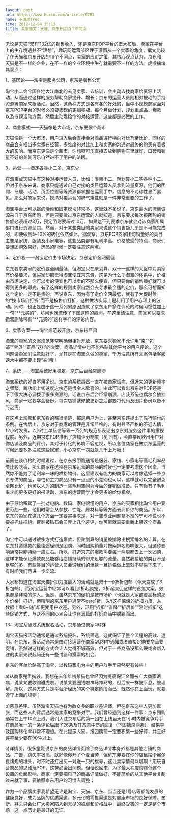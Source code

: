 ```yaml
---
layout: post
url: https://www.huxiu.com/article/6701
name: 于潇雨fred
time: 2012-12-04 15:13
title: 卖家强文：天猫、京东开店15个不同点
---
```

无论是天猫“双11”132亿的销售收入，还是京东POP平台的宏大布局，卖家在平台上的生存境遇并不“理想”，趣玩网运营部经理于潇雨从一个卖家的角度，撰文比较了在天猫和京东开店的16个不同点，卖家的应对之策。其核心观点认为，京东和天猫是不一样的企业，在不一样的企业环境中生存就需要不一样的方法。虎嗅摘编其观点：

1、基因论——淘宝是服务公司，京东是零售公司

淘宝小二会全国各地大江南北的去见卖家、去培训，会主动去找商家给资源上活动，从而通过这样的服务帮助商家提升、增长；京东的运营人员则相对被动的手持资源等商家来报活动。当然，这两种方式是各有各的好处的，当中小规模商家面对京东POP平台的时候必须要表现的更加积极。每个月做计划，规划重点品、爆款以及专题活动方案，然后主动发给你的对接运营，这些都是必做的工作。

2、商业模式——天猫像是大市场，京东更像个超市

天猫像是一个大市场，用户进入后会直接会对商品进行横向对比乃至比价，同样的商品会有相当多卖家在经营，多维度的对比加上和卖家的沟通对最终的购买有着极大的影响。而京东更像是个超市，你想喝可乐直接去放到购物车里就好，口碑和销量不好的某某可乐自然进不了用户的法眼。

3、运营——淘定各类小二多，京东少

在淘宝或天猫中有这种对接运营人员，比如：类目小二、聚划算小二等各种小二。但对于京东来说，商家只能通过自己对接的类目运营人员拿到流量资源，他们的团购、专题、活动、页面位置等等资源都掌握在运营手中，信息的不对称性显而易见。那么对商家来说，摸清对接运营的脾气秉性就是一件非常重要的工作了。

淘宝平台上可以报的活动和固定模块非常多，这里就不多说了。京东最大的流量资源来自于京东团购，但是只要做过京东运营的人就知道，京东要求每次报团购的销售额必须超过3万，预定团则要超过10万，如果达不到要求京东就会对该商家所属部门进行资源惩罚。然而，对于某些类目的卖家来说这个销售额几乎是不可能完成的，即使做到5~10%的转化依然如此。据观察，京东POP商家团购销量好的类目主要是家纺、服装及小家电等，这些品类都有毛利率高、价格敏感的特点，商家们要想团购效果好，选品的时候一定要注意这两点。

5、定价权——淘宝定价由市场决定，京东定价全网最低

京东要求卖家的定价要全网最低，但淘宝只在聚划算、双十一这样的大促中对卖家有价格要求，但买家却都觉得淘宝便宜京东贵，这是为什么？淘宝的体系中，价格由市场决定，你可以卖的便宜也可以卖的不那么便宜，但只要你的销售额好就可以得到更多的曝光，有了这样的规则卖家自然会去寻求最合适的定价，那么可想而知这个定价一定不是贵的。再说京东，因为有了定价全网最低，就有了大促时候的“按市场价打折”而不是按售价打折，这种做法实际上是利用了用户心理上的波动。同时，也正是由于这一系列的原因造就了京东用户多在评论的时候习惯性加上一句“**元买的”，坊间也就流传了下图这样的趣闻。在这里请注意，商家可以要求运营删除带有“**元买的”这样字样的评论内容。

6、卖家方案——淘宝规范较开放，京东较严肃

淘宝的卖家的文案规范非常明确但相对开放，京东要求卖家不允许用“亲”“包邮”“宝贝”“正品”这样的文案，商品详情中也不能粘贴其他平台的用户评论。这个问题请卖家们注意就好了，尤其是在淘宝久做的卖家，千万注意所有文案包括客服话术中都不要出现“亲”哦！

7、系统——淘宝系统好用稳定，京东后台经常崩溃

淘宝系统的好自不用多说。京东的系统虽然一直在被商家诟病，但近来的更新频率之频繁，新功能上线速度之快还是很令人欣喜的。由此可以看出京东对POP还是下了很大决心调拨了很多资源的。话说京东后台经常崩溃，店装系统也偶尔会抽抽风，商家一定要学会备份，每次店铺装修或更新之后都要将代码及图片备份以备不时之需。

在这点上淘宝和京东看的都很清楚，都是用户为上，甚至京东还提出了先行赔付的条例。在售后上，京东对于商家的管理是非常严格的，有时甚至严格的不近人情，12小时发货，2小时工单反馈等等一系列的规范都表现出京东对服务这件事的重视程度。另外，近期京东POP推出了店铺评分制度（见下图），会直接反映出用户对你店铺及商品的评价，其对于转化的影响不容忽视，所以各位商家在做京东运营的时候还要多多注意这些规定，小心京东一罚就是几千上万哦！

前面在谈价格的时候说过，在京东报团购通常是服装、家纺、小家电等高毛利率品类比较吃香，那么商家在选择在京东运营的商品的时候也一定要考虑这个因素，当然你不能为了毛利率一味的哄抬物价。这里建议有能力的商家可以考虑选择一些京东专供的商品，哪怕和主力商品只有一点点的小差别也可以，这样就可以完全避免全网比价，也可以人为的制造一些毛利空间为今后的促销做准备。只有你有了毛利率才能更多更好的报活动，京东的运营同学才会更多的给你机会。

由于原始积累了一批对电脑、数码、家电很懂的用户，京东的买家相比淘宝用户要更苛刻一些，他们时常会从参数、性能、原材料等等方面去评价你的商品。所以，京东的卖家在这几个方面一定要实事求是，对一些专业问题拿不准的宁可不说也不要被抓住把柄。否则被钻石会员弄上几个差评，你可能就需要重新上架这个商品了。

淘宝中可以通过很多方式打造爆款，但聚划算的销量被排除出搜索排名的计算。在京东打造爆款的最佳途径则是团购，同时团购销量对搜索排名影响很大，但这种影响通常只能持续一周左右。所以，打造京东的爆款需要每一两周都去上一次团购，这样才能保证爆款商品能够给店铺持续的带来足够的流量。当然我接触的类目不是足够的多，有些类目的运营人员会说我们的爆款一旦排名做上去就不容易下来了，有时间我们再进一步交流。

大家都知道在淘宝天猫折扣力度最大的活动就是双十一的5折包邮（今天变成了3折包邮），而淘宝运营中经常可以看到1折起疯抢，2折起大促这样的首焦文案，效果都是非常的惊人。但是，虽然京东的促销是按市场价（也就是大家都虚高标的那个价格）打折，但精明的京东用户通常不care1折、3折这样惊悚的折扣力度，从数据上看6~8折却更受用户欢迎。另外，活用“折扣”“直降”“折后价”“限时折扣”这些促销方式，与众不同的icon会让你在满篇的打折商品中脱颖而出。

13、淘宝系通过系统报名活动，京东通过商家QQ群

淘宝天猫报活动通常是通过系统报名，系统筛选，这就保证了整个流程的高效、透明。在京东，报活动通常是由对接运营在商家QQ群中通知或者直接定向要商品要促销，虽然说这样的方式会让人觉得不够高效，但对于一些商品没那么硬或者新入驻的卖家来说起码还有一些试错和摸索的机会。

京东的客单价略高于淘宝，以数码家电为主的用户群手里果然更有钱些！

a)从商家兜里掏钱。我想在去年年初某猫也曾经因为提高保证金而被广大商家诟病，说某某要收购雅虎啦，说某某要圈钱啦神马神马的，但后来一样被平息，被理解。所以，这种方式只是平台所经历的某个特定阶段而已，既然你在上面玩，就要遵守上面的规则；

b)恶意差评。虽然淘宝天猫也有为数众多的职业差评师，但在京东这些人更加嚣张，而这些人的背后通常是卖家的竞争对手。我们曾经遇到这样一件事：京东团购通常在上午10点上线，我们入驻京东后的第一团在上线当天在1小时内被竞争对手在商品唯一的一条评论后跟了26条及其恶意中伤的回复（下图摘录两条），结果导致团购转化率非常不理想。在此提示大家，报团购前一定要积累一些好评，并且好评率至少要在90%以上。

c)详情页。很多童鞋说京东的商品详情页除了商品详情本身外都是其他店铺的商品、广告，跳失率极高，就好像你开了个麦当劳，但房东非要在你的店里摆个奥尔良烤翅的堆头，时不时还打出买一对送一只的旗号，这让卖家情何以堪啊！用玩自营商品的思维玩POP，这势必会出问题。但话说回来，为了最大程度的降低这个设置的负面影响，商家一定要把自己的商品详情做好，不能简单的从其他平台复制过来就了事，要依照京东用户的习惯去调整；

作为一个品牌卖家我希望无论是淘宝、天猫、京东、当当还是1号店等都能发展的健康良好，成为品牌的优质渠道。多元化的零售渠道是对健康市场的良好保障，垄断、寡头只会让广大卖家陷入到无尽的被虐和价格战中，最终受害的一定是整个市场，这一点历史是最好的见证。

